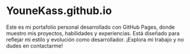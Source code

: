 # YouneKass.github.io
Este es mi portafolio personal desarrollado con GitHub Pages, donde muestro mis proyectos, habilidades y experiencias. Está diseñado para reflejar mi estilo y evolución como desarrollador. ¡Explora mi trabajo y no dudes en contactarme!
